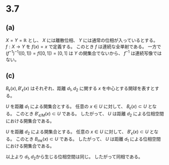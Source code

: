 # 3.7

## (a)

$X = Y = \mathbb{R}$ とし、 $X$ には離散位相、 $Y$ には通常の位相が入っているとする。
$f: X \to Y$ を $f(x) = x$ で定義する。
このとき $f$ は連続な全単射である。
一方で $(f^{-1})^{-1}([0,1]) = f([0,1]) = [0, 1]$ は $Y$ の開集合でないから、 $f^{-1}$ は連続写像ではない。

## (c)

$B_\epsilon(x), B'_\epsilon(x)$ はそれぞれ、距離 $d_1, d_2$ に関する $x$ を中心とする開球を表すとする。

$U$ を距離 $d_1$ による開集合とする。
任意の $x \in U$ に対して、 $B_\epsilon(x) \subset U$ となる。
このとき $B'_{\epsilon/M}(x) \subset U$ である。
したがって、 $U$ は距離 $d_2$ による位相空間における開集合である。

$U$ を距離 $d_2$ による開集合とする。
任意の $x \in U$ に対して、 $B'_\epsilon(x) \subset U$ となる。
このとき $B_{m\epsilon}(x) \subset U$ である。
したがって、 $U$ は距離 $d_1$ による位相空間における開集合である。

以上より $d_1, d_2$から生じる位相空間は同じ。 したがって同相である。